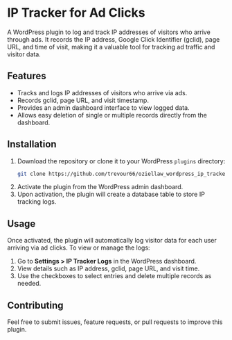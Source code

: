 # IP Tracker for Ad Clicks

A WordPress plugin to log and track IP addresses of visitors who arrive through ads. It records the IP address, Google Click Identifier (gclid), page URL, and time of visit, making it a valuable tool for tracking ad traffic and visitor data.

## Features

-  Tracks and logs IP addresses of visitors who arrive via ads.
-  Records gclid, page URL, and visit timestamp.
-  Provides an admin dashboard interface to view logged data.
-  Allows easy deletion of single or multiple records directly from the dashboard.

## Installation

1. Download the repository or clone it to your WordPress `plugins` directory:
   ```bash
   git clone https://github.com/trevour66/oziellaw_wordpress_ip_tracker.git
   ```
2. Activate the plugin from the WordPress admin dashboard.
3. Upon activation, the plugin will create a database table to store IP tracking logs.

## Usage

Once activated, the plugin will automatically log visitor data for each user arriving via ad clicks. To view or manage the logs:

1. Go to **Settings > IP Tracker Logs** in the WordPress dashboard.
2. View details such as IP address, gclid, page URL, and visit time.
3. Use the checkboxes to select entries and delete multiple records as needed.

## Contributing

Feel free to submit issues, feature requests, or pull requests to improve this plugin.

